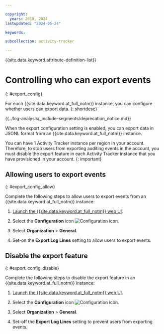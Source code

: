 ```yaml
---

copyright:
  years: 2019, 2024
lastupdated: "2024-05-24"

keywords:

subcollection: activity-tracker

---
```


{{site.data.keyword.attribute-definition-list}}

# Controlling who can export events
{: #export_config}

For each {{site.data.keyword.at_full_notm}} instance, you can configure whether users can export data.
{: shortdesc}

<!-- Common deprecation statement -->
{{../log-analysis/_include-segments/deprecation_notice.md}}

When the export configuration setting is enabled, you can export data in JSONL format from an {{site.data.keyword.at_full_notm}} instance.

You can have 1 Activity Tracker instance per region in your account. Therefore, to stop users from exporting auditing events in the account, you must disable the export feature in each Activity Tracker instance that you have provisioned in your account.
{: important}

## Allowing users to export events
{: #export_config_allow}

Complete the following steps to allow users to export events from an {{site.data.keyword.at_full_notm}} instance:

1. [Launch the {{site.data.keyword.at_full_notm}} web UI](/docs/activity-tracker?topic=activity-tracker-launch#launch_cloud_ui).

2. Select the **Configuration** icon ![Configuration icon](images/admin.png).

3. Select **Organization** &gt; **General**.

4. Set-on the **Export Log Lines** setting to allow users to export events.



## Disable the export feature
{: #export_config_disable}

Complete the following steps to disable the export feature in an {{site.data.keyword.at_full_notm}} instance:

1. [Launch the {{site.data.keyword.at_full_notm}} web UI](/docs/activity-tracker?topic=activity-tracker-launch#launch_cloud_ui).

2. Select the **Configuration** icon ![Configuration icon](images/admin.png).

3. Select **Organization** &gt; **General**.

4. Set-off the **Export Log Lines** setting to prevent users from exporting events.
